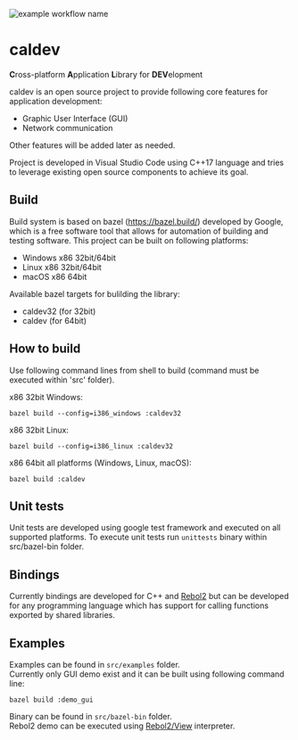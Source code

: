 ![example workflow name](https://github.com/Zamlox/caldev/workflows/CI/badge.svg)

# caldev
**C**ross-platform **A**pplication **L**ibrary for **DEV**elopment

caldev is an open source project to provide following core features for application development:
   - Graphic User Interface (GUI)
   - Network communication
   
Other features will be added later as needed.

Project is developed in Visual Studio Code using C++17 language and tries to leverage existing open source components to achieve its goal.


## Build

Build system is based on bazel (https://bazel.build/) developed by Google, which is a free software tool that allows for automation of building and testing software.
This project can be built on following platforms:
  * Windows x86 32bit/64bit
  * Linux x86 32bit/64bit
  * macOS x86 64bit
	
Available bazel targets for bulilding the library:
  * caldev32 (for 32bit)
  * caldev (for 64bit)

## How to build
Use following command lines from shell to build (command must be executed within 'src' folder).

x86 32bit Windows:
```
bazel build --config=i386_windows :caldev32
```
x86 32bit Linux:
```
bazel build --config=i386_linux :caldev32
```
x86 64bit all platforms (Windows, Linux, macOS):
```
bazel build :caldev
```


## Unit tests

Unit tests are developed using google test framework and executed on all supported platforms.
To execute unit tests run ```unittests``` binary within src/bazel-bin folder.


## Bindings

Currently bindings are developed for C++ and [Rebol2](http://www.rebol.com/docs/docs.html) but can be developed for any programming language which has support for calling functions exported by shared libraries.


## Examples
Examples can be found in ```src/examples``` folder.  
Currently only GUI demo exist and it can be built using following command line:
```
bazel build :demo_gui
```
Binary can be found in ```src/bazel-bin``` folder.  
Rebol2 demo can be executed using [Rebol2/View](http://www.rebol.com/download-view.html) interpreter.
